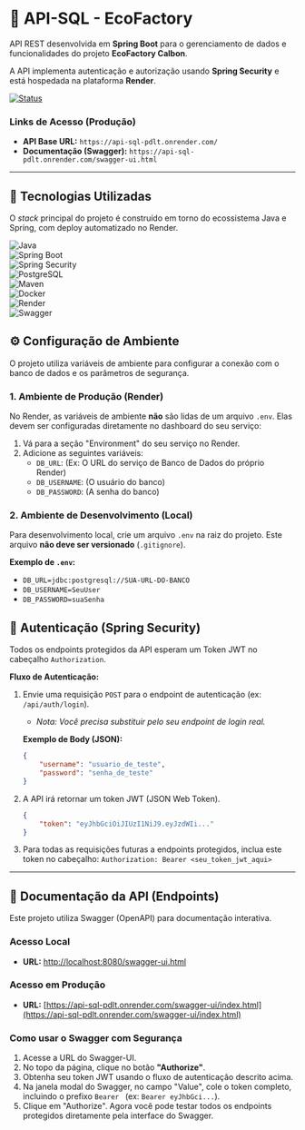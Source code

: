 # 🌱 API-SQL - EcoFactory

API REST desenvolvida em **Spring Boot** para o gerenciamento de dados e funcionalidades do projeto **EcoFactory Calbon**.

A API implementa autenticação e autorização usando **Spring Security** e está hospedada na plataforma **Render**.

[![Status](https://img.shields.io/badge/Status-Live-brightgreen)](#)

### Links de Acesso (Produção)

* **API Base URL:** `https://api-sql-pdlt.onrender.com/`
* **Documentação (Swagger):** `https://api-sql-pdlt.onrender.com/swagger-ui.html`

---

## 🚀 Tecnologias Utilizadas

O *stack* principal do projeto é construído em torno do ecossistema Java e Spring, com deploy automatizado no Render.

![Java](https://img.shields.io/badge/Java-17%2B-ED8B00?style=for-the-badge&logo=openjdk&logoColor=white)
<br/>
![Spring Boot](https://img.shields.io/badge/Spring_Boot-6DB33F?style=for-the-badge&logo=spring-boot&logoColor=white)
<br/>
![Spring Security](https://img.shields.io/badge/Spring_Security-6DB33F?style=for-the-badge&logo=spring-security&logoColor=white)
<br/>
![PostgreSQL](https://img.shields.io/badge/PostgreSQL-4169E1?style=for-the-badge&logo=postgresql&logoColor=white)
<br/>
![Maven](https://img.shields.io/badge/Maven-C71A36?style=for-the-badge&logo=apache-maven&logoColor=white)
<br/>
![Docker](https://img.shields.io/badge/Docker-2496ED?style=for-the-badge&logo=docker&logoColor=white)
<br/>
![Render](https://img.shields.io/badge/Render-46E3B7?style=for-the-badge&logo=render&logoColor=black)
<br/>
![Swagger](https://img.shields.io/badge/Swagger-85EA2D?style=for-the-badge&logo=swagger&logoColor=black)


## ⚙️ Configuração de Ambiente

O projeto utiliza variáveis de ambiente para configurar a conexão com o banco de dados e os parâmetros de segurança.

### 1. Ambiente de Produção (Render)

No Render, as variáveis de ambiente **não** são lidas de um arquivo `.env`. Elas devem ser configuradas diretamente no dashboard do seu serviço:

1.  Vá para a seção "Environment" do seu serviço no Render.
2.  Adicione as seguintes variáveis:
    * `DB_URL`: (Ex: O URL do serviço de Banco de Dados do próprio Render)
    * `DB_USERNAME`: (O usuário do banco)
    * `DB_PASSWORD`: (A senha do banco)
### 2. Ambiente de Desenvolvimento (Local)

Para desenvolvimento local, crie um arquivo `.env` na raiz do projeto. Este arquivo **não deve ser versionado** (`.gitignore`).

**Exemplo de `.env`:**

* `DB_URL=jdbc:postgresql://SUA-URL-DO-BANCO`
* `DB_USERNAME=SeuUser`
* `DB_PASSWORD=suaSenha`


## 🔐 Autenticação (Spring Security)

Todos os endpoints protegidos da API esperam um Token JWT no cabeçalho `Authorization`.

**Fluxo de Autenticação:**

1.  Envie uma requisição `POST` para o endpoint de autenticação (ex: `/api/auth/login`).
    * *Nota: Você precisa substituir pelo seu endpoint de login real.*
    
    **Exemplo de Body (JSON):**
    ```json
    {
        "username": "usuario_de_teste",
        "password": "senha_de_teste"
    }
    ```

2.  A API irá retornar um token JWT (JSON Web Token).
    ```json
    {
        "token": "eyJhbGciOiJIUzI1NiJ9.eyJzdWIi..."
    }
    ```

3.  Para todas as requisições futuras a endpoints protegidos, inclua este token no cabeçalho:
    `Authorization: Bearer <seu_token_jwt_aqui>`

---

## 📖 Documentação da API (Endpoints)

Este projeto utiliza Swagger (OpenAPI) para documentação interativa.

### Acesso Local
* **URL:** [http://localhost:8080/swagger-ui.html](http://localhost:8080/swagger-ui.html)

### Acesso em Produção
* **URL:** [https://api-sql-pdlt.onrender.com/swagger-ui/index.html](https://api-sql-pdlt.onrender.com/swagger-ui/index.html)

### Como usar o Swagger com Segurança

1.  Acesse a URL do Swagger-UI.
2.  No topo da página, clique no botão **"Authorize"**.
3.  Obtenha seu token JWT usando o fluxo de autenticação descrito acima.
4.  Na janela modal do Swagger, no campo "Value", cole o token completo, incluindo o prefixo `Bearer ` (ex: `Bearer eyJhbGci...`).
5.  Clique em "Authorize". Agora você pode testar todos os endpoints protegidos diretamente pela interface do Swagger.
